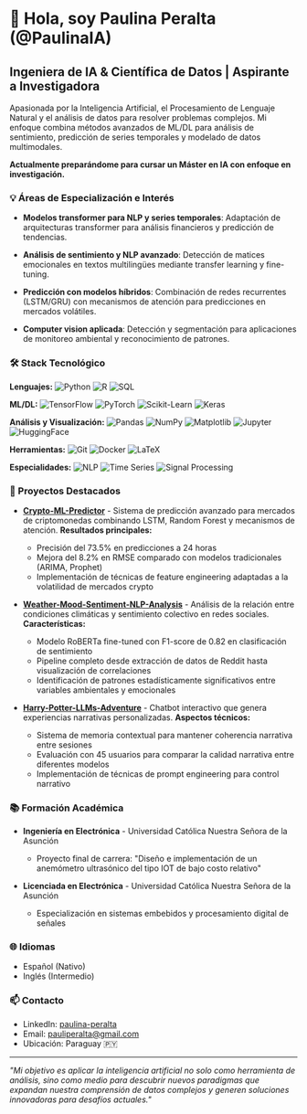 # 👋 Hola, soy Paulina Peralta (@PaulinaIA)
## Ingeniera de IA & Científica de Datos | Aspirante a Investigadora

Apasionada por la Inteligencia Artificial, el Procesamiento de Lenguaje Natural y el análisis de datos para resolver problemas complejos. Mi enfoque combina métodos avanzados de ML/DL para análisis de sentimiento, predicción de series temporales y modelado de datos multimodales.

**Actualmente preparándome para cursar un Máster en IA con enfoque en investigación.**

### 💡 Áreas de Especialización e Interés

- **Modelos transformer para NLP y series temporales**: Adaptación de arquitecturas transformer para análisis financieros y predicción de tendencias.
  
- **Análisis de sentimiento y NLP avanzado**: Detección de matices emocionales en textos multilingües mediante transfer learning y fine-tuning.
  
- **Predicción con modelos híbridos**: Combinación de redes recurrentes (LSTM/GRU) con mecanismos de atención para predicciones en mercados volátiles.
  
- **Computer vision aplicada**: Detección y segmentación para aplicaciones de monitoreo ambiental y reconocimiento de patrones.

### 🛠️ Stack Tecnológico

**Lenguajes:** 
![Python](https://img.shields.io/badge/Python-3776AB?style=flat&logo=python&logoColor=white)
![R](https://img.shields.io/badge/R-276DC3?style=flat&logo=r&logoColor=white)
![SQL](https://img.shields.io/badge/SQL-4479A1?style=flat&logo=postgresql&logoColor=white)

**ML/DL:** 
![TensorFlow](https://img.shields.io/badge/TensorFlow-FF6F00?style=flat&logo=tensorflow&logoColor=white)
![PyTorch](https://img.shields.io/badge/PyTorch-EE4C2C?style=flat&logo=pytorch&logoColor=white)
![Scikit-Learn](https://img.shields.io/badge/Scikit--learn-F7931E?style=flat&logo=scikit-learn&logoColor=white)
![Keras](https://img.shields.io/badge/Keras-D00000?style=flat&logo=keras&logoColor=white)

**Análisis y Visualización:** 
![Pandas](https://img.shields.io/badge/Pandas-150458?style=flat&logo=pandas&logoColor=white)
![NumPy](https://img.shields.io/badge/NumPy-013243?style=flat&logo=numpy&logoColor=white)
![Matplotlib](https://img.shields.io/badge/Matplotlib-11557c?style=flat)
![Jupyter](https://img.shields.io/badge/Jupyter-F37626?style=flat&logo=jupyter&logoColor=white)
![HuggingFace](https://img.shields.io/badge/HuggingFace-FF9D00?style=flat)

**Herramientas:** 
![Git](https://img.shields.io/badge/Git-F05032?style=flat&logo=git&logoColor=white)
![Docker](https://img.shields.io/badge/Docker-2496ED?style=flat&logo=docker&logoColor=white)
![LaTeX](https://img.shields.io/badge/LaTeX-008080?style=flat&logo=latex&logoColor=white)

**Especialidades:** 
![NLP](https://img.shields.io/badge/NLP-8957e5?style=flat)
![Time Series](https://img.shields.io/badge/Time_Series-2C8EBB?style=flat)
![Signal Processing](https://img.shields.io/badge/Signal_Processing-4c8dae?style=flat)

### 🚀 Proyectos Destacados

- **[Crypto-ML-Predictor](https://github.com/PaulinaIA/Crypto-ML-Predictor)** - Sistema de predicción avanzado para mercados de criptomonedas combinando LSTM, Random Forest y mecanismos de atención. **Resultados principales:**
  - Precisión del 73.5% en predicciones a 24 horas
  - Mejora del 8.2% en RMSE comparado con modelos tradicionales (ARIMA, Prophet)
  - Implementación de técnicas de feature engineering adaptadas a la volatilidad de mercados crypto

- **[Weather-Mood-Sentiment-NLP-Analysis](https://github.com/PaulinaIA/Weather-Mood-Sentiment-NLP-Analysis)** - Análisis de la relación entre condiciones climáticas y sentimiento colectivo en redes sociales. **Características:**
  - Modelo RoBERTa fine-tuned con F1-score de 0.82 en clasificación de sentimiento
  - Pipeline completo desde extracción de datos de Reddit hasta visualización de correlaciones
  - Identificación de patrones estadísticamente significativos entre variables ambientales y emocionales

- **[Harry-Potter-LLMs-Adventure](https://github.com/PaulinaIA/Harry-Potter-LLMs-Adventure)** - Chatbot interactivo que genera experiencias narrativas personalizadas. **Aspectos técnicos:**
  - Sistema de memoria contextual para mantener coherencia narrativa entre sesiones
  - Evaluación con 45 usuarios para comparar la calidad narrativa entre diferentes modelos
  - Implementación de técnicas de prompt engineering para control narrativo

### 📚 Formación Académica

- **Ingeniería en Electrónica** - Universidad Católica Nuestra Señora de la Asunción
  - Proyecto final de carrera: "Diseño e implementación de un anemómetro ultrasónico del tipo IOT de bajo costo relativo"

- **Licenciada en Electrónica** - Universidad Católica Nuestra Señora de la Asunción
  - Especialización en sistemas embebidos y procesamiento digital de señales

### 🌐 Idiomas

- Español (Nativo)
- Inglés (Intermedio) 

### 📫 Contacto

- LinkedIn: [paulina-peralta](https://www.linkedin.com/in/paulina-peralta-916a46140/)
- Email: pauliperalta@gmail.com
- Ubicación: Paraguay 🇵🇾

---

*"Mi objetivo es aplicar la inteligencia artificial no solo como herramienta de análisis, sino como medio para descubrir nuevos paradigmas que expandan nuestra comprensión de datos complejos y generen soluciones innovadoras para desafíos actuales."*
